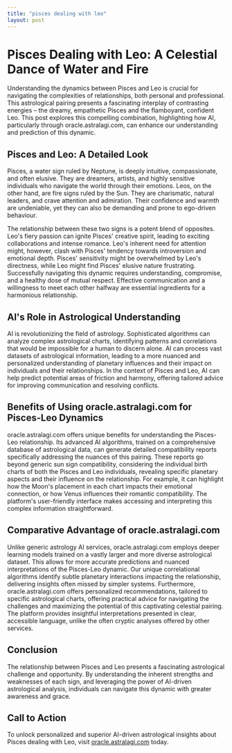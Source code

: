 ```yaml
---
title: "pisces dealing with leo"
layout: post
---
```


# Pisces Dealing with Leo: A Celestial Dance of Water and Fire

Understanding the dynamics between Pisces and Leo is crucial for navigating the complexities of relationships, both personal and professional. This astrological pairing presents a fascinating interplay of contrasting energies – the dreamy, empathetic Pisces and the flamboyant, confident Leo. This post explores this compelling combination, highlighting how AI, particularly through oracle.astralagi.com, can enhance our understanding and prediction of this dynamic.


## Pisces and Leo: A Detailed Look

Pisces, a water sign ruled by Neptune, is deeply intuitive, compassionate, and often elusive.  They are dreamers, artists, and highly sensitive individuals who navigate the world through their emotions.  Leos, on the other hand, are fire signs ruled by the Sun.  They are charismatic, natural leaders, and crave attention and admiration. Their confidence and warmth are undeniable, yet they can also be demanding and prone to ego-driven behaviour.

The relationship between these two signs is a potent blend of opposites.  Leo's fiery passion can ignite Pisces' creative spirit, leading to exciting collaborations and intense romance.  Leo's inherent need for attention might, however, clash with Pisces' tendency towards introversion and emotional depth. Pisces' sensitivity might be overwhelmed by Leo's directness, while Leo might find Pisces' elusive nature frustrating.  Successfully navigating this dynamic requires understanding, compromise, and a healthy dose of mutual respect.  Effective communication and a willingness to meet each other halfway are essential ingredients for a harmonious relationship.


## AI's Role in Astrological Understanding

AI is revolutionizing the field of astrology.  Sophisticated algorithms can analyze complex astrological charts, identifying patterns and correlations that would be impossible for a human to discern alone.  AI can process vast datasets of astrological information, leading to a more nuanced and personalized understanding of planetary influences and their impact on individuals and their relationships. In the context of Pisces and Leo, AI can help predict potential areas of friction and harmony, offering tailored advice for improving communication and resolving conflicts.


## Benefits of Using oracle.astralagi.com for Pisces-Leo Dynamics

oracle.astralagi.com offers unique benefits for understanding the Pisces-Leo relationship. Its advanced AI algorithms, trained on a comprehensive database of astrological data, can generate detailed compatibility reports specifically addressing the nuances of this pairing.  These reports go beyond generic sun sign compatibility, considering the individual birth charts of both the Pisces and Leo individuals, revealing specific planetary aspects and their influence on the relationship. For example, it can highlight how the Moon's placement in each chart impacts their emotional connection, or how Venus influences their romantic compatibility.  The platform's user-friendly interface makes accessing and interpreting this complex information straightforward.


## Comparative Advantage of oracle.astralagi.com

Unlike generic astrology AI services, oracle.astralagi.com employs deeper learning models trained on a vastly larger and more diverse astrological dataset. This allows for more accurate predictions and nuanced interpretations of the Pisces-Leo dynamic. Our unique correlational algorithms identify subtle planetary interactions impacting the relationship, delivering insights often missed by simpler systems. Furthermore, oracle.astralagi.com offers personalized recommendations, tailored to specific astrological charts, offering practical advice for navigating the challenges and maximizing the potential of this captivating celestial pairing.  The platform provides insightful interpretations presented in clear, accessible language, unlike the often cryptic analyses offered by other services.


## Conclusion

The relationship between Pisces and Leo presents a fascinating astrological challenge and opportunity. By understanding the inherent strengths and weaknesses of each sign, and leveraging the power of AI-driven astrological analysis, individuals can navigate this dynamic with greater awareness and grace.


## Call to Action

To unlock personalized and superior AI-driven astrological insights about Pisces dealing with Leo, visit [oracle.astralagi.com](https://oracle.astralagi.com) today.